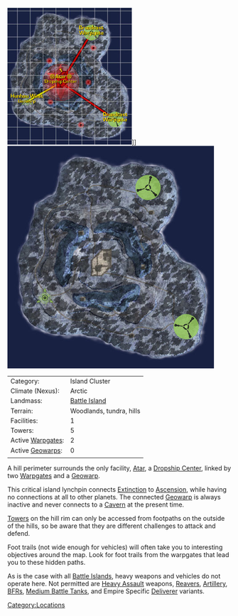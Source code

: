 ![](images/NexusMap.jpg "fig:NexusMap.jpg")\]\]
![](images/Nexus_Terrain.jpg "fig:Nexus_Terrain.jpg")

|                                  |                                    |
| -------------------------------- | ---------------------------------- |
| Category:                        | Island Cluster                     |
| Climate (Nexus):                 | Arctic                             |
| Landmass:                        | [Battle Island](Battle_Islands.md) |
| Terrain:                         | Woodlands, tundra, hills           |
| Facilities:                      | 1                                  |
| Towers:                          | 5                                  |
| Active [Warpgates](Warpgate.md): | 2                                  |
| Active [Geowarps](Geowarp.md):   | 0                                  |
|                                  |                                    |

A hill perimeter surrounds the only facility, [Atar](../facilities/Atar.md), a
[Dropship Center](Dropship_Center.md), linked by two
[Warpgates](Warpgate.md) and a [Geowarp](Geowarp.md).

This critical island lynchpin connects
[Extinction](Extinction.md) to
[Ascension](Ascension.md), while having no connections at all to
other planets. The connected [Geowarp](Geowarp.md) is always
inactive and never connects to a [Cavern](Caverns.md) at the
present time.

[Towers](Towers.md) on the hill rim can only be accessed from
footpaths on the outside of the hills, so be aware that they are
different challenges to attack and defend.

Foot trails (not wide enough for vehicles) will often take you to
interesting objectives around the map. Look for foot trails from the
warpgates that lead you to these hidden paths.

As is the case with all [Battle Islands](Battle_Islands.md),
heavy weapons and vehicles do not operate here. Not permitted are [Heavy
Assault](../certifications/Heavy_Assault.md) weapons,
[Reavers](../vehicles/Reaver.md), [Artillery](../terminology/Artillery.md),
[BFRs](../vehicles/BattleFrame_Robotics.md), [Medium Battle
Tanks](../items/Medium_Battle_Tank.md), and Empire Specific
[Deliverer](../vehicles/Deliverer.md) variants.

[Category:Locations](Category:Locations.md)
